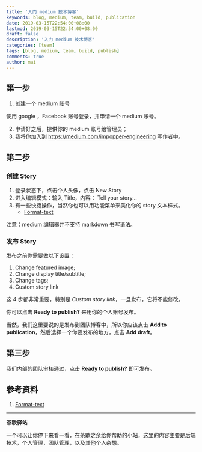 ```yaml
---
title: '入门 medium 技术博客'
keywords: blog, medium, team, build, publication
date: 2019-03-15T22:54:00+08:00
lastmod: 2019-03-15T22:54:00+08:00
draft: false
description: '入门 medium 技术博客'
categories: [team]
tags: [blog, medium, team, build, publish]
comments: true
author: mai
---
```



## 第一步

1. 创建一个 medium 账号

使用 google ，Facebook 账号登录，并申请一个 medium 账号。

2. 申请好之后，提供你的 medium 账号给管理员；
3. 我将你加入到 https://medium.com/impopper-engineering 写作者中。

## 第二步

### 创建 Story

1. 登录状态下，点击个人头像，点击 New Story
2. 进入编辑模式：输入 Title，内容： Tell your story...
3. 有一些快捷操作，当然你也可以用功能菜单来美化你的 story 文本样式。
	- [Format-text](https://help.medium.com/hc/en-us/articles/215194537-Format-text)

注意：medium 编辑器并不支持 markdown 书写语法。

### 发布 Story

发布之前你需要做以下设置：

1. Change featured image;
2. Change display title/subtitle;
3. Change tags;
4. Custom story link

这 4 步都非常重要，特别是 *Custom story link*，一旦发布，它将不能修改。

你可以点击 **Ready to publish?** 来用你的个人账号发布。

当然，我们这里要说的是发布到团队博客中，所以你应该点击 **Add to publication**，然后选择一个你要发布的地方，点击 **Add draft**。

## 第三步

我们内部的团队审核通过，点击 **Ready to publish?** 即可发布。

## 参考资料

1. [Format-text](https://help.medium.com/hc/en-us/articles/215194537-Format-text)

----

**茶歇驿站**

一个可以让你停下来看一看，在茶歇之余给你帮助的小站，这里的内容主要是后端技术，个人管理，团队管理，以及其他个人杂想。


